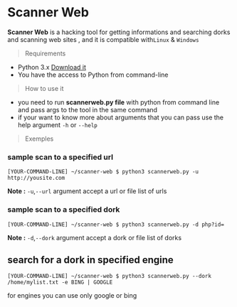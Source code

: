<!-- Version 1.5 -->
# Scanner Web
**Scanner Web** is a hacking tool for getting informations and searching dorks and scanning web sites , and it is compatible with`Linux` & `Windows`

> Requirements 
* Python 3.x [Download it](https://www.python.org/downloads/release/python-352/)
* You have the access to Python from command-line

> How to use it 

* you need to run **scannerweb.py file** with python from command line and pass args to the tool in the same command
* if your want to know more about arguments that you can pass use the help argument `-h` or `--help`

> Exemples 

### sample scan to a specified url 
```console
[YOUR-COMMAND-LINE] ~/scanner-web $ python3 scannerweb.py -u http://yousite.com
```
**Note :** `-u`,`--url` argument accept a url or file list of urls 

### sample scan to a specified dork 
```console
[YOUR-COMMAND-LINE] ~/scanner-web $ python3 scannerweb.py -d php?id=
```
**Note :** `-d`,`--dork` argument accept a dork or file list of dorks 

## search for a dork in specified engine 
```console
[YOUR-COMMAND-LINE] ~/scanner-web $ python3 scannerweb.py --dork /home/mylist.txt -e BING | GOOGLE
```
for engines you can use only google or bing